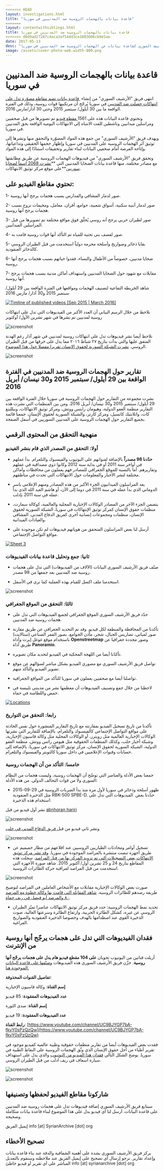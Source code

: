 ```yaml
---
<<<<<<< HEAD
layout: investigations.html
title: "قاعدة بيانات بالهجمات الروسية ضد المدنيين في سوريا"
=======
layout: contentwithsiblings.html
title: قاعدة بيانات بالهجمات الروسية ضد المدنيين في سوريا
>>>>>>> d0d9ad27287c4aca3af544d3ce1003006cb9e5ae
date: 2017-05-13
desc: "بيان حول الأدلة البصرية التي جمعها الأرشيف السوري كقاعدة بيانات عن الهجمات الروسية ضد المدنيين في سوريا"
image: /assets/cover-photo-web.width-800.png
---
```

# قاعدة بيانات بالهجمات الروسية ضد المدنيين في سوريا

انتهى فريق "الأرشيف السوري" من إنشاء [&nbsp;قاعدة بيانات تضم مقاطع مصوّرة تدل على انتهاكات حصلت ضد المدنيين](https://syrianarchive.org/database/?type_of_violation=16) في سوريا يُرجّح أن مرتكبيها قوات روسية، وذلك في الفترة الواقعة ما بين 30 أيلول/ سبتمبر 2015 وحتى 30 آذار/مارس 2016.

وتحتوي قاعدة البيانات هذه على 1561[ مقطع فيديو](http://syrianarchive.org/database/?type_of_violation=16) تم تصويرها من قبل صحفيين ومراسلين ميدانيين وناشطين للفت الانتباه إلى الانتهاكات اليومية الواقعة بحق المدنيين في سوريا.

ويهدف فريق "الأرشيف السوري" من جمع هذه المواد المصوّرة والتحقق منها ونشرها إلى توثيق أثر الهجمات الروسية على المدنيين في سوريا وإظهار حجمها الحقيقي وتداعياتها، وإتاحة الفرصة أمام صحفيي البيانات لبناء تقارير وتحقيقات استنادًا إلى هذه المواد.

وتحقق فريق "الأرشيف السوري" من فيديوهات الهجمات الروسية عن طريق مطابقتها مع مصادر مختلفة، منها قاعدة بيانات الضحايا المدنيين التي **[نشرت 2068 إسماً لضحايا سوريين](http://www.vdc-sy.info/index.php/en/martyrs/1/c29ydGJ5PWEua2lsbGVkX2RhdGV8c29ydGRpcj1ERVNDfGFwcHJvdmVkPXZpc2libGV8ZXh0cmFkaXNwbGF5PTB8c3RhdHVzPTF8NT1SdXNzaWFufA==)**على موقع مركز توثيق الانتهاكات.

## تحتوي مقاطع الفيديو على:

1- صور لدمار المشافي والمدارس بسبب هجمات يرجح أنها روسية.

2- صور لدمار أبنية سكنية، أسواق شعبية، جوامع، أفران، معامل، ومخيمات نزوح بسبب هجمات يرجح أنها روسية.

3- صور لطيران حربي يرجح أنه روسي يُحلّق فوق مواقع مختلفة تم تصويرها من قبل المراسلين الميدانيين.

4- صور لقصف بنى تحتية للمياه تم التأكد أنها قوات روسية قامت به.

5- بقايا ذخائر وصواريخ وأسلحة محرمة دولياً استخدمت من قبل الطيران الروسي كالذخائر العنقودية.

6- ضحايا مدنيين، خصوصاً من الأطفال والنساء، فقدوا حياتهم بسبب هجمات يرجح أنها روسية.

7- مقابلات مع شهود حول الضحايا المدنيين واستهداف أماكن مدنية بسبب هجمات يرجح أنها روسية.

شاهد الخريطة التفاعية لتصنيف الهجمات ومواقعها&nbsp;في الفترة الواقعة بين 29 أيلول/ سبتمبر 2015 و30 آذار/ مارس 2016

<div class="tableauPlaceholder" id="viz1471964642657" style="position: relative"><noscript><a href='https:&#47;&#47;syrianarchive.org&#47;'><img alt='Timline of published videos [Sep 2015 | March 2016] ' src='https:&#47;&#47;public.tableau.com&#47;static&#47;images&#47;At&#47;Attackedlocations-monthlySep2015March2016&#47;TimlineofpublishedvideosSep2015March2016&#47;1_rss.png' style='border: none' /></a></noscript><object class="tableauViz" style="display:none;"><param name="host_url" value="https%3A%2F%2Fpublic.tableau.com%2F"><param name="site_root" value=""><param name="name" value="Attackedlocations-monthlySep2015March2016/TimlineofpublishedvideosSep2015March2016"><param name="tabs" value="no"><param name="toolbar" value="yes"><param name="static_image" value="https://public.tableau.com/static/images/At/Attackedlocations-monthlySep2015March2016/TimlineofpublishedvideosSep2015March2016/1.png"><param name="animate_transition" value="yes"><param name="display_static_image" value="yes"><param name="display_spinner" value="yes"><param name="display_overlay" value="yes"><param name="display_count" value="yes"></object></div><script type="text/javascript">                    var divElement = document.getElementById('viz1471964642657');                    var vizElement = divElement.getElementsByTagName('object')[0];                    vizElement.style.width='100%';vizElement.style.height=(divElement.offsetWidth*0.75)+'px';                    var scriptElement = document.createElement('script');                    scriptElement.src = 'https://public.tableau.com/javascripts/api/viz_v1.js';                    vizElement.parentNode.insertBefore(scriptElement, vizElement);                </script>

نلاحظ من خلال الرسم البياني أن العدد الأكبر من الفيديوهات التي تدل على انتهاكات روسية لمدنيين تم نشرها في شهر تشرين الأول/ أوكتوبر

![screenshot](/assets/timeline_russianattacks.png)

نلاحظ أيضا نشر فيديوهات تدل على انتهاكات روسية لمدنيين في شهر آذار رغم الهدنة المتفق عليها والتي بدأت بتاريخ ٢٧ شباط ٢٠١٦ مما يدل على خرقها من قبل الطيران الروسي. [نشرت الشبكة السورية لحقوق الإنسان تقريرا مفصلا حول هذا الموضوع](http://sn4hr.org/arabic/2016/03/15/5791/).

![screenshot](/assets/timelinemarch.png)

## تقارير حول الهجمات الروسية ضد المدنيين في الفترة الواقعة بين 29 أيلول/ سبتمبر 2015 و30 نيسان/ أبريل 2016

نشرت مجموعة من التقارير حول الهجمات الروسية في سوريا خلال الفترة الواقعة بين 29 أيلول/ سبتمبر 2015 و30 نيسان/ أبريل 2016\. ومن بين المنظمات التي نشرت هذه التقارير منظمة العفو الدولية، وهيومان رايتس ووتش، ومركز توثيق الانتهاكات، وبيللينغ كات، واتلانتيك كانسيل، ومركز كارتر، والشبكة السورية لحقوق الإنسان. جمعنا قائمة بجميع التقارير حول الهجمات الروسية على المدنيين السوريين في أسفل الصفحة.

## منهجية التحقق من المحتوى الرقمي

### أولا: التحقق من المصدر الذي قام بنشر الفيديو

* **حدّدنا 98 مصدراً** بالإضافة لقنواتهم على اليوتيوب والفيسبوك والتلغرام. بدأ عملهم في أواخر سنة 2011 أو في بداية سنة 2012 وكانوا ذوي مصداقية في عملهم وتقاريرهم. أما بالنسبة للموقع الجغرافي للمصادر فهم يعملون من محافظات وأماكن مختلفة لنشر الأخبار والمعلومات حول الانتهاكات التي تحدث في مناطقهم.

* يعد المراسلون الميدانيون الجزء الأكبر من هذه المصادر ومنهم الإعلامي ياسر الدوماني الذي بدأ عمله في سنة 2011 في دوما إلى الآن، أو هاشم العبد الله الذي بدأ عمله في سنة 2011 بإدلب.

* يتضمن الجزء الآخر من المصادر الوكالات الإخبارية المحلية والعالمية، كوكالة سمارت، منظمات حقوق الإنسان كمركز توثيق الإنتهاكات في سوريا، الشبكة السورية لحقوق الإنسان، منظمات ومجموعات إنسانية أخرى كفريق الدفاع المدني، المشافي والعيادات الميدانية.

* أرسل لنا بعض المراسلون المتحقق من هوياتهم فيديوهات لم تكن موجودة على مواقع التواصل الإجتماعي.

<div class="tableauPlaceholder" id="viz1471964762684" style="position: relative"><noscript><a href='https:&#47;&#47;syrianarchive.org&#47;'><img alt='Sheet 3 ' src='https:&#47;&#47;public.tableau.com&#47;static&#47;images&#47;At&#47;Attackedlocations-sourcesSep2015March2016&#47;Sheet3&#47;1_rss.png' style='border: none' /></a></noscript><object class="tableauViz" style="display:none;"><param name="host_url" value="https%3A%2F%2Fpublic.tableau.com%2F"><param name="site_root" value=""><param name="name" value="Attackedlocations-sourcesSep2015March2016/Sheet3"><param name="tabs" value="no"><param name="toolbar" value="yes"><param name="static_image" value="https://public.tableau.com/static/images/At/Attackedlocations-sourcesSep2015March2016/Sheet3/1.png"><param name="animate_transition" value="yes"><param name="display_static_image" value="yes"><param name="display_spinner" value="yes"><param name="display_overlay" value="yes"><param name="display_count" value="yes"></object></div><script type="text/javascript">                    var divElement = document.getElementById('viz1471964762684');                    var vizElement = divElement.getElementsByTagName('object')[0];                    vizElement.style.width='100%';vizElement.style.height=(divElement.offsetWidth*0.75)+'px';                    var scriptElement = document.createElement('script');                    scriptElement.src = 'https://public.tableau.com/javascripts/api/viz_v1.js';                    vizElement.parentNode.insertBefore(scriptElement, vizElement);                </script>

### ثانيا: جمع وتحليل قاعدة بيانات الفيديوهات
*   صنّف فريق الأرشيف السوري البيانات (الآلاف من الفيديوهات) التي تدل على هجمات روسية ضد المدنيين بعد جمعها من 98 مصدر.

*   استخدمنا ملف اكسل للقيام بهذه العملية كما نرى في الأسفل.

![screenshot](/assets/sheet.png)
### ثالثا: التحقق من الموقع الجغرافي

* حدّد فريق الأرشيف السوري الموقع الجغرافي لجميع الفيديوهات التي تدل على هجمات روسية ضد المدنيين.

* تأكدنا من المحافظة والمنطقة لكل فيديو. وقد تم التحديد الجغرافي عن طريق مقارنة صور لمباني، تضاريس الجبال، شجر، مآذن الجوامع، بصور القمر الصناعي (ستالايت) باستخدام موقع غوغل إيرث وأداة **Openstreetmap** وصور محددة جغرافيا عن طريق أداة **Panoramio**.

* تأكدّنا أيضا من اللهجة المحكية في الفيديو لتحديد مكان تصويره.

* تواصل فريق الأرشيف السوري مع مصوري الفيديو بشكل مباشر لسؤالهم عن موقع تصوير الفيديو والتأكد منهم.

* تواصلنا أيضا مع صحفيين يعملون في سوريا للتأكد من المواقع الجغرافية.

* لاحظنا من خلال جمع وتصنيف الفيديوهات أن معظمها نشر من مدينتي تلبيسة في حمص واللطامنة في حماة.

<div class="tableauPlaceholder" id="viz1471964577467" style="position: relative"><noscript><a href='#'><img alt='Locations ' src='https:&#47;&#47;public.tableau.com&#47;static&#47;images&#47;Ma&#47;MapofattackedlocationsinSyriaSep2015March2016&#47;Locations&#47;1_rss.png' style='border: none' /></a></noscript><object class="tableauViz" style="display:none;"><param name="host_url" value="https%3A%2F%2Fpublic.tableau.com%2F"><param name="site_root" value=""><param name="name" value="MapofattackedlocationsinSyriaSep2015March2016/Locations"><param name="tabs" value="no"><param name="toolbar" value="yes"><param name="static_image" value="https://public.tableau.com/static/images/Ma/MapofattackedlocationsinSyriaSep2015March2016/Locations/1.png"><param name="animate_transition" value="yes"><param name="display_static_image" value="yes"><param name="display_spinner" value="yes"><param name="display_overlay" value="yes"><param name="display_count" value="yes"></object></div><script type="text/javascript">                    var divElement = document.getElementById('viz1471964577467');                    var vizElement = divElement.getElementsByTagName('object')[0];                    vizElement.style.width='100%';vizElement.style.height=(divElement.offsetWidth*0.75)+'px';                    var scriptElement = document.createElement('script');                    scriptElement.src = 'https://public.tableau.com/javascripts/api/viz_v1.js';                    vizElement.parentNode.insertBefore(scriptElement, vizElement);                </script>

### رابعا: التحقق من التواريخ

تأكدنا من تاريخ تسجيل الفيديو بمقارنته مع تاريخ التقارير المنشورة حول نفس الحادثة على مواقع التواصل الإجتماعي كالفيسبوك والتلغرام، بالإضافة للتقارير التي نشرتها الوكالات الإخبارية العالمية مثل رويترز، أو الوكالات المحلية مثل وكالة قاسيون الإخبارية، وشبكة أخبار حلب، وكذلك المنظمات الحقوقية مثل هيومن راتس ووتش، منظمة العفو الدولية، الشبكة السورية لحقوق الإنسان، مركز توثيق الانتهاكات في سوريا، بالإضافة إلى حسابات وقنوات الإعلاميين في داخل سوريا كالتويتر والفيسبوك والتلغرام.

### خامسا: التأكد من أن الهجمات روسية

جمعنا بعض الأدلة والعناصر التي توضّح أن الهجمات روسية، وليست هجمات من النظام السوري ولا من قوات التحالف الدولي. من هذه الأدلة:

* ظهور أسلحة وذخائر في سوريا لأول مرة منذ بدأ الضربات الروسية في 29-09-2015 مثل الذخيرة العنقودية RBK-500 SPBE-D.&nbsp;حدّدنا بعض&nbsp; الفيديوهات التي تدل على استخدام هذه الذخيرة:

نشر أول فيديو من قبل [abnhoran hariri](https://syrianarchive.org/database/2049/)

![screenshot](/assets/cluster1.png)

ونشر ثاني فيديو من قبل[ فريق الدفاع المدني في حلب](https://syrianarchive.org/database/1819/)

![screenshot](/assets/cluster2.png)

* تسجيل أوامر ومحادثات الطياريين الروسيين عند اقلاعهم من مطار حميميم عن طريق أجهزة تنصت منتشرة بالمراصد الموجودة في سوريا. [وقد نشر مركز توثيق الانتهاكات بعض التسجيلات التي تم تزويد المركز بها من قبل المراصد](https://www.youtube.com/watch?v=EmWcfssz9r0). سجلت هذه المقاطع بتاريخ 24 و 25 تشرين أول/ أكتوبر 2015\. شاهد صورة الأجهزة التي استخدمت من قبل المراصد لمراقبة حركة الطائرات الروسية.

![screenshot](/assets/vdc.png)

صورت بعض الوكالات الإخبارية مقابلات مع الأشخاص العاملين في المراصد لتوضيح طريقة رصدهم للطائرات الروسية. [شاهد المقابلة التي قامت بها وكالة خطوة مع المرصد ٨٠ والمرصد أبو فيصل في ريف حماة](https://syrianarchive.org/database/1567/).

* تحديد نمط الهجمات الروسية: حدد فريق مركز توثيق الانتهاكات عناصرا تميّز الطيران الروسي عن غيره، كشكل الطائرة الحربية، وارتفاع الطائرة وسرعتها العالية، صوت الذخيرة القوي عند اصطدامها بالهدف وخصوصا الذخيرة العنقودية والصواريخ الفراغية.

## **فقدان الفيديوهات التي تدل على هجمات يرجّح أنها روسية من الإنترنت**

أزيلت قناتين من اليوتيوب تحويان **على 104 مقطع فيديو هام يدل على هجمات يرجّح أنها روسية**. خزّن فريق الأرشيف السوري هذه الفيديوهات [وصنّفها على قاعدة البيانات الموجودة هنا.](https://syrianarchive.org/database/?type_of_violation=16)

**تفاصيل القنوات المحذوفة:**

**إسم القناة**: وكالة قاسيون الإخبارية

**عدد الفيديوهات المفقودة**: 85 فيديو

**إسم القناة**: صدى الثورة

**عدد الفيديوهات المفقودة:** 19 فيديو

**رابط القناة**: [https://www.youtube.com/channel/UC9BJYGP7bA-fkyY0sPzQzQw](https://www.youtube.com/channel/UC9BJYGP7bA-fkyY0sPzQzQw)

فقدت بعض الفيديوهات أيضا من تقارير منظمات حقوقية وطبية عالمية كفيديو موجود في تقرير أطباء من أجل حقوق الإنسان الذي وثّق الهجمات الروسية على النقاط الطبية في سوريا. يوضح الشكل التالي [فقدان هذا الفيديو من اليوتيوب](https://www.youtube.com/watch?v=A4uhPXrU9hg) والذي يدل على استهداف سيارة اسعاف في ريف ادلب من قبل الطيران الروسي.

![screenshot](/assets/phr.png)

![screenshot](/assets/yt1.png)

## **شاركونا مقاطع الفيديو لحفظها وتصنيفها**

سيتابع فريق الأرشيف السوري إضافة فيديوهات تدل على هجمات روسية ضد المدنيين على قاعدة البيانات. أرسل لنا أي فيديو يدل على هذا الموضوع لبناء قاعدة بيانات متكاملة وصحيحة.

إيميل الفريق info [at] SyrianArchive [dot] org

## **تصحيح الأخطاء**

يركز فريق الأرشيف السوري بشدة على أهمية الشفافية والدقة عند بناء قاعدة بيانات وإعداد تقارير. نرجو إرسال أي تصحيح على إيميل الفريق عند ملاحظته وسنقوم بالتعديل المباشر على أي تقرير أو فيديو خاطئ info [at] syrianarchive [dot] org
